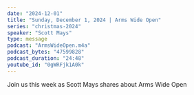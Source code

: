 ```yaml
---
date: "2024-12-01"
title: "Sunday, December 1, 2024 | Arms Wide Open"
series: "christmas-2024"
speaker: "Scott Mays"
type: message
podcast: "ArmsWideOpen.m4a"
podcast_bytes: "47599828"
podcast_duration: "24:48"
youtube_id: "0gWRFjk1A0k"
---
```

Join us this week as Scott Mays shares about Arms Wide Open
